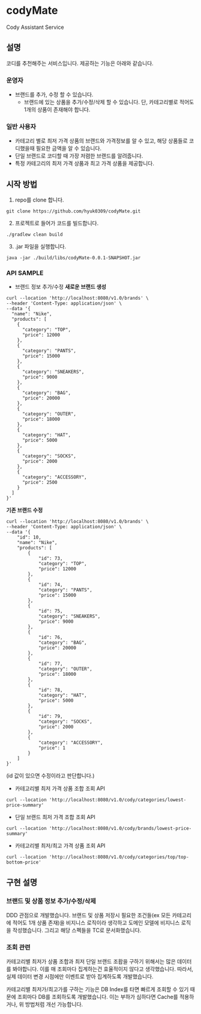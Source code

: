 # codyMate

Cody Assistant Service

## 설명

코디를 추천해주는 서비스입니다. 제공하는 기능은 아래와 같습니다.

### 운영자
- 브랜드를 추가, 수정 할 수 있습니다.
  - 브랜드에 있는 상품을 추가/수정/삭제 할 수 있습니다. 단, 카테고리별로 적어도 1개의 상품이 존재해야 합니다.

### 일반 사용자
- 카테고리 별로 최저 가격 상품의 브랜드와 가격정보를 알 수 있고, 해당 상품들로 코디했을때 필요한 금액을 알 수 있습니다.
- 단일 브랜드로 코디할 때 가장 저렴한 브랜드를 알려줍니다.
- 특정 카테고리의 최저 가격 상품과 최고 가격 상품을 제공합니다. 

## 시작 방법
1. repo를 clone 합니다.
```shell
git clone https://github.com/hyuk0309/codyMate.git
```

2.  프로젝트로 들어가 코드를 빌드합니다.
```shell
./gradlew clean build
```

3. .jar 파일을 실행합니다.
```shell
java -jar ./build/libs/codyMate-0.0.1-SNAPSHOT.jar
```

### API SAMPLE

- 브랜드 정보 추가/수정
  **새로운 브랜드 생성**
```shell
curl --location 'http://localhost:8080/v1.0/brands' \
--header 'Content-Type: application/json' \
--data '{
  "name": "Nike",
  "products": [
    {
      "category": "TOP",
      "price": 12000
    },
    {
      "category": "PANTS",
      "price": 15000
    },
    {
      "category": "SNEAKERS",
      "price": 9000
    },
    {
      "category": "BAG",
      "price": 20000
    },
    {
      "category": "OUTER",
      "price": 18000
    },
    {
      "category": "HAT",
      "price": 5000
    },
    {
      "category": "SOCKS",
      "price": 2000
    },
    {
      "category": "ACCESSORY",
      "price": 2500
    }
  ]
}'
```

**기존 브랜드 수정**
```shell
curl --location 'http://localhost:8080/v1.0/brands' \
--header 'Content-Type: application/json' \
--data '{
    "id": 10,
    "name": "Nike",
    "products": [
        {
            "id": 73,
            "category": "TOP",
            "price": 12000
        },
        {
            "id": 74,
            "category": "PANTS",
            "price": 15000
        },
        {
            "id": 75,
            "category": "SNEAKERS",
            "price": 9000
        },
        {
            "id": 76,
            "category": "BAG",
            "price": 20000
        },
        {
            "id": 77,
            "category": "OUTER",
            "price": 18000
        },
        {
            "id": 78,
            "category": "HAT",
            "price": 5000
        },
        {
            "id": 79,
            "category": "SOCKS",
            "price": 2000
        },
        {
            "category": "ACCESSORY",
            "price": 1
        }
    ]
}'
```
(id 값이 있으면 수정이라고 판단합니다.)

- 카테고리별 최저 가격 상품 조합 조회 API
```shell
curl --location 'http://localhost:8080/v1.0/cody/categories/lowest-price-summary'
```

- 단일 브랜드 최저 가격 조합 조회 API
```shell
curl --location 'http://localhost:8080/v1.0/cody/brands/lowest-price-summary'
```

- 카테고리별 최저/최고 가격 상품 조회 API
```shell
curl --location 'http://localhost:8080/v1.0/cody/categories/top/top-bottom-price'
```

## 구현 설명

### 브랜드 및 상품 정보 추가/수정/삭제
DDD 관점으로 개발했습니다. 브랜드 및 상품 저장시 필요한 조건들(ex 모든 카테고리에 적어도 1개 상품 존재)을 비지니스 로직이라 생각하고
도메인 모델에 비지니스 로직을 작성했습니다. 그리고 해당 스펙들을 TC로 문서화했습니다.

### 조회 관련
카테고리별 최저가 상품 조합과 최저 단일 브랜드 조홥을 구하기 위해서는 많은 데이터를 봐야합니다.
이를 매 조회마다 집계하는건 효율적이지 않다고 생각했습니다. 따라서, 실제 데이터 변경 시점에만 이벤트로 받아 집계하도록 개발했습니다.

카테고리별 최저가/최고가를 구하는 기능은 DB Index를 타면 빠르게 조회할 수 있기 때문에 조회마다 DB를 조회하도록 개발했습니다.
이는 부하가 심하다면 Cache를 적용하거나, 위 방법처럼 개선 가능합니다.
